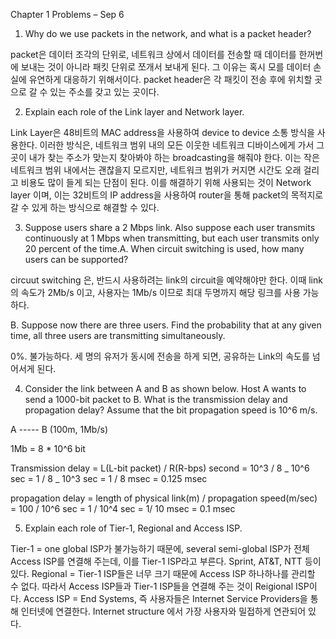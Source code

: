 Chapter 1 Problems – Sep 6

1. Why do we use packets in the network, and what is a packet header?

packet은 데이터 조각의 단위로, 네트워크 상에서 데이터를 전송할 때 데이터를 한꺼번에 보내는 것이 아니라 패킷 단위로 쪼개서 보내게 된다. 그 이유는 혹시 모를 데이터 손실에 유연하게 대응하기 위해서이다. packet header은 각 패킷이 전송 후에 위치할 곳으로 갈 수 있는 주소를 갖고 있는 곳이다.

2. Explain each role of the Link layer and Network layer.

Link Layer은 48비트의 MAC address을 사용하여 device to device 소통 방식을 사용한다. 이러한 방식은, 네트워크 범위 내의 모든 이웃한 네트워크 디바이스에게 가서 그곳이 내가 찾는 주소가 맞는지 찾아봐야 하는 broadcasting을 해줘야 한다. 이는 작은 네트워크 범위 내에서는 괜찮을지 모르지만, 네트워크 범위가 커지면 시간도 오래 걸리고 비용도 많이 들게 되는 단점이 된다. 이를 해결하기 위해 사용되는 것이 Network layer 이며, 이는 32비트의 IP address을 사용하여 router을 통해 packet의 목적지로 갈 수 있게 하는 방식으로 해결할 수 있다.

3. Suppose users share a 2 Mbps link. Also suppose each user transmits continuously at 1 Mbps when transmitting, but each user transmits only 20 percent of the time.A. When circuit switching is used, how many users can be supported?

circuut switching 은, 반드시 사용하려는 link의 circuit을 예약해야만 한다. 이때 link의 속도가 2Mb/s 이고, 사용자는 1Mb/s 이므로 최대 두명까지 해당 링크를 사용 가능하다.

B. Suppose now there are three users. Find the probability that at any given time, all three users are transmitting simultaneously.

0%. 불가능하다. 세 명의 유저가 동시에 전송을 하게 되면, 공유하는 Link의 속도를 넘어서게 된다.

4. Consider the link between A and B as shown below. Host A wants to send a 1000-bit packet to B. What is the transmission delay and propagation delay? Assume that the bit propagation speed is 10^6 m/s.

A ----- B (100m, 1Mb/s)

1Mb = 8 \* 10^6 bit

Transmission delay = L(L-bit packet) / R(R-bps) second
= 10^3 / 8 _ 10^6 sec
= 1 / 8 _ 10^3 sec
= 1 / 8 msec
= 0.125 msec

propagation delay = length of physical link(m) / propagation speed(m/sec)
= 100 / 10^6 sec
= 1 / 10^4 sec
= 1/ 10 msec
= 0.1 msec

5. Explain each role of Tier-1, Regional and Access ISP.

Tier-1 = one global ISP가 불가능하기 때문에, several semi-global ISP가 전체 Access ISP를 연결해 주는데, 이를 Tier-1 ISP라고 부른다. Sprint, AT&T, NTT 등이 있다.
Regional = Tier-1 ISP들은 너무 크기 때문에 Access ISP 하나하나를 관리할 수 없다. 따라서 Access ISP들과 Tier-1 ISP들을 연결해 주는 것이 Reigional ISP이다.
Access ISP = End Systems, 즉 사용자들은 Internet Service Providers을 통해 인터넷에 연결한다. Internet structure 에서 가장 사용자와 밀접하게 연관되어 있다.
